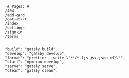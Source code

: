      # Pages: #
    /404
    /add-card
    /get-start
    /index
    /settings
    /sign-in
    /terms
    
    
    "build": "gatsby build",
    "develop": "gatsby develop",
    "format": "prettier --write \"**/*.{js,jsx,json,md}\"",
    "start": "npm run develop",
    "serve": "gatsby serve",
    "clean": "gatsby clean",
   
